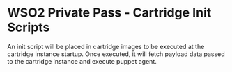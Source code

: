 # WSO2 Private Pass - Cartridge Init Scripts

An init script will be placed in cartridge images to be executed at the cartridge instance startup. Once executed, it 
will fetch payload data passed to the cartridge instance and execute puppet agent.
